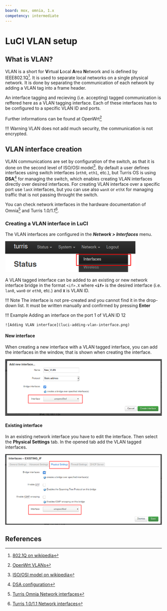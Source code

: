 ```yaml
---
board: mox, omnia, 1.x
competency: intermediate
---
```

# LuCI VLAN setup

## What is VLAN?

VLAN is a short for **V**irtual **L**ocal **A**rea **N**etwork and is defined by
IEEE802.1Q[^1]. It is used to separate local networks on a single physical network.
It is done by separating the communication of each network by adding a VLAN tag
into a frame header.

An interface tagging and recieving (i.e. accepting) tagged communication is reffered
here as a VLAN tagging interface. Each of these interfaces has to be configured
to a specific VLAN ID and ports.

Further informations can be found at OpenWrt[^2]

!!! Warning
    VLAN does not add much security, the communication is not encrypted.

## VLAN interface creation

VLAN communications are set by configuration of the switch, as that it is done on
the second level of ISO/OSI model[^3]. By default a user defines interfaces using
switch interfaces (`eth0`, `eth1`, etc.), but Turris OS is using **DSA**[^4] for
managing the switch, which enables creating VLAN interfaces directly over desired
interfaces. For creating VLAN interface over a specific port use `lanX` interfaces,
but you can use also `wanX` or `ethX` for managing traffic that is not passing
throught the switch.

You can check network interfaces in the hardware documentation of Omnia[^5] and
Turris 1.0/1.1[^6].

### Creating a VLAN interface in LuCI

The VLAN interfaces are configured in the _**Network > Interfaces**_ menu.

![Interface setup](luci-interface-menu.png)

A VLAN tagged interface can be added to an existing or new network interface bridge
in the format `<if>.X` where **`<if>`** is the desired interface (i.e. `lan0`,
`wan0` or `eth0`, etc.) and **`X`** is VLAN ID.

!!! Note
    The interface is not pre-created and you cannot find it in the drop-down list.
    It must be written manually and confirmed by pressing **Enter**

!!! Example
    Adding an interface on the port 1 of VLAN ID 12

    ![Adding VLAN interface](luci-adding-vlan-interface.png)

#### New interface

When creating a new interface with a VLAN tagged interface, you can add the interfaces
in the window, that is shown when creating the interface.

![New interface](luci-new-interface.png)

#### Existing interface

In an existing network interface you have to edit the interface. Then select
the **Physical Settings** tab. In the opened tab add the VLAN tagged interfaces.

![Existing interface](luci-existing-interface.png)

## References

[^1]: [802.1Q on wikipedia](https://en.wikipedia.org/wiki/IEEE_802.1Q)
[^2]: [OpenWrt VLANs](https://openwrt.org/docs/guide-user/network/vlan/switch_configuration)
[^3]: [ISO/OSI model on wikipedia](https://en.wikipedia.org/wiki/OSI_model)
[^4]: [DSA configuration](https://www.kernel.org/doc/html/latest/networking/dsa/configuration.html)
[^5]: [Turris Omnia Network interfaces](../../../hw/omnia/omnia.md#network-interfaces)
[^6]: [Turris 1.0/1.1 Network interfaces](../../../hw/turris-1x/turris-1x.md#network-interfaces)
